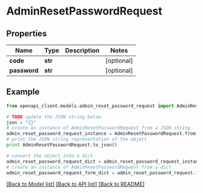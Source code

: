 # AdminResetPasswordRequest


## Properties
Name | Type | Description | Notes
------------ | ------------- | ------------- | -------------
**code** | **str** |  | [optional]
**password** | **str** |  | [optional]

## Example

```python
from openapi_client.models.admin_reset_password_request import AdminResetPasswordRequest

# TODO update the JSON string below
json = "{}"
# create an instance of AdminResetPasswordRequest from a JSON string
admin_reset_password_request_instance = AdminResetPasswordRequest.from_json(json)
# print the JSON string representation of the object
print AdminResetPasswordRequest.to_json()

# convert the object into a dict
admin_reset_password_request_dict = admin_reset_password_request_instance.to_dict()
# create an instance of AdminResetPasswordRequest from a dict
admin_reset_password_request_form_dict = admin_reset_password_request.from_dict(admin_reset_password_request_dict)
```
[[Back to Model list]](../README.md#documentation-for-models) [[Back to API list]](../README.md#documentation-for-api-endpoints) [[Back to README]](../README.md)
